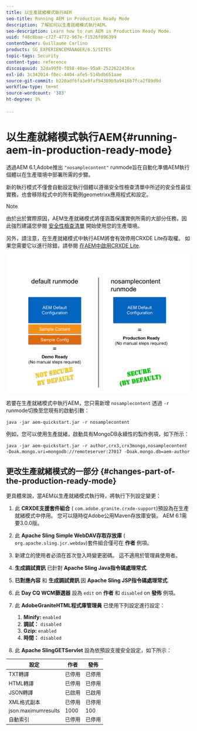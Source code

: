 ```yaml
---
title: 以生產就緒模式執行AEM
seo-title: Running AEM in Production Ready Mode
description: 了解如何以生產就緒模式執行AEM。
seo-description: Learn how to run AEM in Production Ready Mode.
uuid: f48c8bae-c72f-4772-967e-f1526f096399
contentOwner: Guillaume Carlino
products: SG_EXPERIENCEMANAGER/6.5/SITES
topic-tags: Security
content-type: reference
discoiquuid: 32da99f0-f058-40ae-95a8-2522622438ce
exl-id: 3c342014-f8ec-4404-afe5-514bdb651aae
source-git-commit: b220adf6fa3e9faf94389b9a9416b7fca2f89d9d
workflow-type: tm+mt
source-wordcount: '383'
ht-degree: 3%

---
```


# 以生產就緒模式執行AEM{#running-aem-in-production-ready-mode}

透過AEM 6.1,Adobe推出 `"nosamplecontent"` runmode旨在自動化準備AEM執行個體以在生產環境中部署所需的步驟。

新的執行模式不僅會自動設定執行個體以遵循安全性檢查清單中所述的安全性最佳實務，也會移除程式中的所有範例geometrixx應用程式和設定。

>[!NOTE]
>
>由於出於實際原因，AEM生產就緒模式將僅涵蓋保護實例所需的大部分任務，因此強烈建議您參閱 [安全性檢查清單](/help/sites-administering/security-checklist.md) 開始使用您的生產環境。
>
>另外，請注意，在生產就緒模式中執行AEM將會有效停用CRXDE Lite存取權。 如果您需要它以進行除錯，請參閱 [在AEM中啟用CRXDE Lite](/help/sites-administering/enabling-crxde-lite.md).

![chlimage_1-83](assets/chlimage_1-83a.png)

若要在生產就緒模式中執行AEM，您只需新增 `nosamplecontent` 透過 `-r` runmode切換至您現有的啟動引數：

```shell
java -jar aem-quickstart.jar -r nosamplecontent
```

例如，您可以使用生產就緒，啟動具有MongoDB永續性的製作例項，如下所示：

```shell
java -jar aem-quickstart.jar -r author,crx3,crx3mongo,nosamplecontent -Doak.mongo.uri=mongodb://remoteserver:27017 -Doak.mongo.db=aem-author
```

## 更改生產就緒模式的一部分 {#changes-part-of-the-production-ready-mode}

更具體來說，當AEM以生產就緒模式執行時，將執行下列設定變更：

1. 此 **CRXDE支援套件組合** ( `com.adobe.granite.crxde-support`)預設為在生產就緒模式中停用。 您可以隨時從Adobe公用Maven存放庫安裝。 AEM 6.1需要3.0.0版。

1. 此 **Apache Sling Simple WebDAV存取存放庫** ( `org.apache.sling.jcr.webdav`)套件組合僅可在 **作者** 例項。

1. 新建立的使用者必須在首次登入時變更密碼。 這不適用於管理員使用者。
1. **生成調試資訊** 已針對 **Apache Sling Java指令碼處理常式**.

1. **已對應內容** 和 **生成調試資訊** 因 **Apache Sling JSP指令碼處理常式**.

1. 此 **Day CQ WCM篩選器** 設為 `edit` on **作者** 和 `disabled` on **發佈** 例項。

1. 此 **AdobeGraniteHTML程式庫管理員** 已使用下列設定進行設定：

   1. **Minify:** `enabled`
   1. **調試：** `disabled`
   1. **Gzip:** `enabled`
   1. **時間：** `disabled`

1. 此 **Apache SlingGETServlet** 設為依預設支援安全設定，如下所示：

| **設定** | **作者** | **發佈** |
|---|---|---|
| TXT轉譯 | 已停用 | 已停用 |
| HTML轉譯 | 已停用 | 已停用 |
| JSON轉譯 | 已啟用 | 已啟用 |
| XML格式副本 | 已停用 | 已停用 |
| json.maximumresults | 1000 | 100 |
| 自動索引 | 已停用 | 已停用 |
